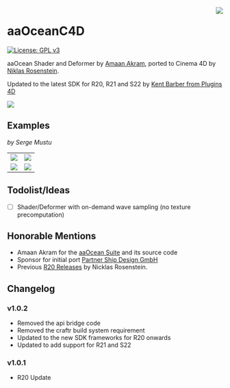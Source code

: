 <img src="http://i.imgur.com/rVCVUSU.png" align="right">

# aaOceanC4D

[![License: GPL v3](https://img.shields.io/badge/License-GPL%20v3-blue.svg)](http://www.gnu.org/licenses/gpl-3.0)

aaOcean Shader and Deformer by [Amaan Akram][0], ported to Cinema 4D by
[Niklas Rosenstein][2]. 

Updated to the latest SDK for R20, R21 and S22 by [Kent Barber from Plugins 4D][3]

![](screenshot.png)

## Examples

*by Serge Mustu*

<table>
  <tr>
    <td><img src="example/render-01.jpg"></td>
    <td><img src="example/render-02.jpg"></td>
  </tr>
  <tr>
    <td><img src="example/render-03.jpg"></td>
    <td><img src="example/render-04.jpg"></td>
  </tr>
</table>

## Todolist/Ideas

* [ ] Shader/Deformer with on-demand wave sampling (no texture precomputation)

## Honorable Mentions

* Amaan Akram for the [aaOcean Suite] and its source code
* Sponsor for initial port [Partner Ship Design GmbH][1]
* Previous [R20 Releases] by Nicklas Rosenstein.

[R20 Releases]: https://github.com/NiklasRosenstein/c4d-aaOcean/releases
[aaOcean Suite]: http://www.amaanakram.com/plugins-shaders/aaocean-suite/
[0]: http://www.amaanakram.com/
[1]: http://www.psd.de/
[2]: http://niklasrosenstein.com/
[3]: https://www.plugins4d.com/

## Changelog

### v1.0.2
- Removed the api bridge code
- Removed the craftr build system requirement
- Updated to the new SDK frameworks for R20 onwards
- Updated to add support for R21 and S22

### v1.0.1

- R20 Update
